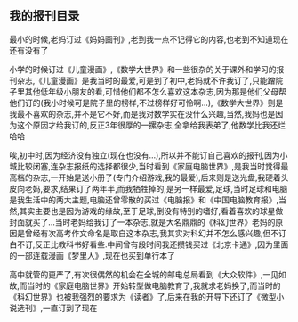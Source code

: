 ## 我的报刊目录 ##

最小的时候,老妈订过《妈妈画刊》,老到我一点不记得它的内容,也老到不知道现在还有没有了

小学的时候订过《儿童漫画》,《数学大世界》和一些很杂的关于课外和学习的报刊杂志,《儿童漫画》是我当时的最爱,可是到了初中,老妈就不许我订了,只能蹭院子里其他低年级小朋友的看,可惜他们都不怎么喜欢这本杂志,因为那是他们父母帮他们订的(我小时候可是院子里的榜样,不过榜样好可怜啊...),《数学大世界》则是我最不喜欢的杂志,并不是它不好,而是我对数学实在没什么兴趣,当然,我妈也是因为这个原因才给我订的,反正3年很厚的一摞杂志,全拿给我表弟了,他数学比我还烂哈哈

唉,初中时,因为经济没有独立(现在也没有...),所以并不能订自己喜欢的报刊,因为小城比较闭塞,连杂志报纸的选择都很少,当时看到《家庭电脑世界》,是我当时觉得最高档的杂志,一开始是送小册子(专门介绍游戏,我的最爱),后来则是送光盘,我硬着头皮向老妈,要求,结果订了两年半,而我牺牲掉的,是另一样最爱,足球,当时足球和电脑是我生活中的两大主题,电脑还曾零散的买过《电脑报》和《中国电脑教育报》,当然,其实主要也是因为游戏的缘故,至于足球,倒没有特别的嗜好,看着喜欢的球星做封面就买了...当时老妈给我订了一本杂志,就是大名鼎鼎的《科幻世界》老妈的原因是曾经有次高考作文命名是取自这本杂志,我其实对科幻并不怎么感兴趣,但不订白不订,反正比教科书好看些.中间曾有段时间我还攒钱买过《北京卡通》,因为里面的一部连载漫画《梦里人》,现在也买到单行本了

高中就管的更严了,有次很偶然的机会在全城的邮电总局看到《大众软件》,一见如故,而当时的《家庭电脑世界》开始转型做电脑教育了,我就求老妈换了,而当时的《科幻世界》也被我强烈的要求为《读者》了,后来在我的开导下还订了《微型小说选刊》,一直订到了现在